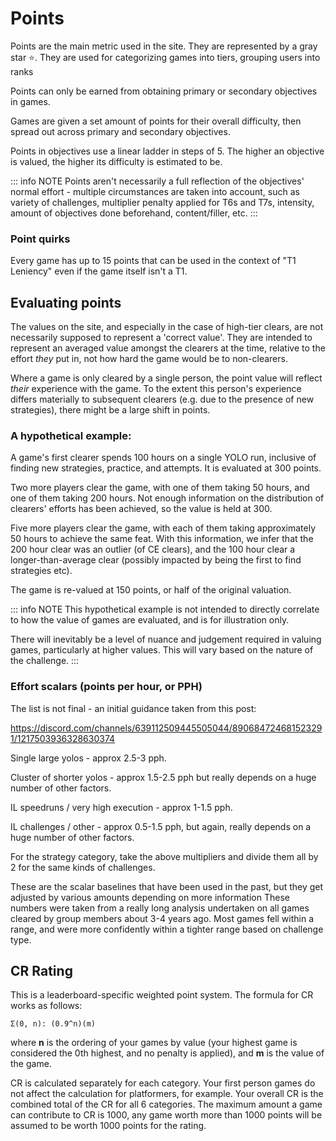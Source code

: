# Points

Points are the main metric used in the site. They are represented by a gray star :star:. They are used for categorizing games into tiers, grouping users into ranks

Points can only be earned from obtaining primary or secondary objectives in games.

Games are given a set amount of points for their overall difficulty, then spread out across primary and secondary objectives.

Points in objectives use a linear ladder in steps of 5. The higher an objective is valued, the higher its difficulty is estimated to be.

::: info NOTE
Points aren't necessarily a full reflection of the objectives' normal effort - multiple circumstances are taken into account, such as variety of challenges, multiplier penalty applied for T6s and T7s, intensity, amount of objectives done beforehand, content/filler, etc.
:::

### Point quirks

Every game has up to 15 points that can be used in the context of "T1 Leniency" even if the game itself isn't a T1.

## Evaluating points
The values on the site, and especially in the case of high-tier clears, are not necessarily supposed to represent a 'correct value'. They are intended to represent an averaged value amongst the clearers at the time, relative to the effort *they* put in, not how hard the game would be to non-clearers.

Where a game is only cleared by a single person, the point value will reflect *their* experience with the game. To the extent this person's experience differs materially to subsequent clearers (e.g. due to the presence of new strategies), there might be a large shift in points.

### A hypothetical example:
A game's first clearer spends 100 hours on a single YOLO run, inclusive of finding new strategies, practice, and attempts. It is evaluated at 300 points.

Two more players clear the game, with one of them taking 50 hours, and one of them taking 200 hours. Not enough information on the distribution of clearers' efforts has been achieved, so the value is held at 300.

Five more players clear the game, with each of them taking approximately 50 hours to achieve the same feat. With this information, we infer that the 200 hour clear was an outlier (of CE clears), and the 100 hour clear a longer-than-average clear (possibly impacted by being the first to find strategies etc).

The game is re-valued at 150 points, or half of the original valuation.

::: info NOTE
This hypothetical example is not intended to directly correlate to how the value of games are evaluated, and is for illustration only.

There will inevitably be a level of nuance and judgement required in valuing games, particularly at higher values. This will vary based on the nature of the challenge.
:::

### Effort scalars (points per hour, or PPH)

The list is not final - an initial guidance taken from this post:

https://discord.com/channels/639112509445505044/890684724681523291/1217503936328630374

Single large yolos - approx 2.5-3 pph.

Cluster of shorter yolos - approx 1.5-2.5 pph but really depends on a huge number of other factors.

IL speedruns / very high execution - approx 1-1.5 pph.

IL challenges / other - approx 0.5-1.5 pph, but again, really depends on a huge number of other factors.

For the strategy category, take the above multipliers and divide them all by 2 for the same kinds of challenges.


These are the scalar baselines that have been used in the past, but they get adjusted by various amounts depending on more information
These numbers were taken from a really long analysis undertaken on all games cleared by group members about 3-4 years ago.
Most games fell within a range, and were more confidently within a tighter range based on challenge type.


## CR Rating 
This is a leaderboard-specific weighted point system. The formula for CR works as follows: 

```Σ(0, n): (0.9^n)(m)``` 

where **n** is the ordering of your games by value (your highest game is considered the 0th highest, and no penalty is applied), and **m** is the value of the game. 

CR is calculated separately for each category. Your first person games do not affect the calculation for platformers, for example. Your overall CR is the combined total of the CR for all 6 categories. The maximum amount a game can contribute to CR is 1000, any game worth more than 1000 points will be assumed to be worth 1000 points for the rating.